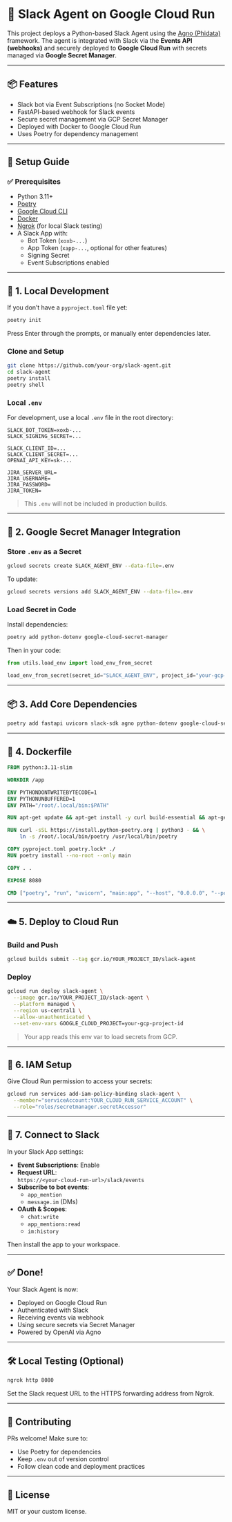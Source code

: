 # 🤖 Slack Agent on Google Cloud Run

This project deploys a Python-based Slack Agent using the [Agno (Phidata)](https://docs.phidata.com/) framework. The agent is integrated with Slack via the **Events API (webhooks)** and securely deployed to **Google Cloud Run** with secrets managed via **Google Secret Manager**.

---

## 📦 Features

- Slack bot via Event Subscriptions (no Socket Mode)
- FastAPI-based webhook for Slack events
- Secure secret management via GCP Secret Manager
- Deployed with Docker to Google Cloud Run
- Uses Poetry for dependency management

---

## 🚀 Setup Guide

### ✅ Prerequisites

- Python 3.11+
- [Poetry](https://python-poetry.org/docs/)
- [Google Cloud CLI](https://cloud.google.com/sdk/)
- [Docker](https://www.docker.com/)
- [Ngrok](https://ngrok.com/) (for local Slack testing)
- A Slack App with:
  - Bot Token (`xoxb-...`)
  - App Token (`xapp-...`, optional for other features)
  - Signing Secret
  - Event Subscriptions enabled

---

## 🧱 1. Local Development

If you don’t have a `pyproject.toml` file yet:

```bash
poetry init
```

Press Enter through the prompts, or manually enter dependencies later.

### Clone and Setup

```bash
git clone https://github.com/your-org/slack-agent.git
cd slack-agent
poetry install
poetry shell
```

### Local `.env`

For development, use a local `.env` file in the root directory:

```env
SLACK_BOT_TOKEN=xoxb-...
SLACK_SIGNING_SECRET=...

SLACK_CLIENT_ID=...
SLACK_CLIENT_SECRET=...
OPENAI_API_KEY=sk-...

JIRA_SERVER_URL=
JIRA_USERNAME=
JIRA_PASSWORD=
JIRA_TOKEN=
```

> This `.env` will not be included in production builds.

---

## 🔐 2. Google Secret Manager Integration

### Store `.env` as a Secret

```bash
gcloud secrets create SLACK_AGENT_ENV --data-file=.env
```

To update:

```bash
gcloud secrets versions add SLACK_AGENT_ENV --data-file=.env
```

### Load Secret in Code

Install dependencies:

```bash
poetry add python-dotenv google-cloud-secret-manager
```

Then in your code:

```python
from utils.load_env import load_env_from_secret

load_env_from_secret(secret_id="SLACK_AGENT_ENV", project_id="your-gcp-project-id")
```

---

## 📦 3. Add Core Dependencies

```bash
poetry add fastapi uvicorn slack-sdk agno python-dotenv google-cloud-secret-manager
```

---

## 🐳 4. Dockerfile

```Dockerfile
FROM python:3.11-slim

WORKDIR /app

ENV PYTHONDONTWRITEBYTECODE=1
ENV PYTHONUNBUFFERED=1
ENV PATH="/root/.local/bin:$PATH"

RUN apt-get update && apt-get install -y curl build-essential && apt-get clean

RUN curl -sSL https://install.python-poetry.org | python3 - && \
    ln -s /root/.local/bin/poetry /usr/local/bin/poetry

COPY pyproject.toml poetry.lock* ./
RUN poetry install --no-root --only main

COPY . .

EXPOSE 8080

CMD ["poetry", "run", "uvicorn", "main:app", "--host", "0.0.0.0", "--port", "8080"]
```

---

## ☁️ 5. Deploy to Cloud Run

### Build and Push

```bash
gcloud builds submit --tag gcr.io/YOUR_PROJECT_ID/slack-agent
```

### Deploy

```bash
gcloud run deploy slack-agent \
  --image gcr.io/YOUR_PROJECT_ID/slack-agent \
  --platform managed \
  --region us-central1 \
  --allow-unauthenticated \
  --set-env-vars GOOGLE_CLOUD_PROJECT=your-gcp-project-id
```

> Your app reads this env var to load secrets from GCP.

---

## 🔑 6. IAM Setup

Give Cloud Run permission to access your secrets:

```bash
gcloud run services add-iam-policy-binding slack-agent \
  --member="serviceAccount:YOUR_CLOUD_RUN_SERVICE_ACCOUNT" \
  --role="roles/secretmanager.secretAccessor"
```

---

## 🔗 7. Connect to Slack

In your Slack App settings:

- **Event Subscriptions**: Enable
- **Request URL**:  
  `https://<your-cloud-run-url>/slack/events`
- **Subscribe to bot events**:
  - `app_mention`
  - `message.im` (DMs)
- **OAuth & Scopes**:
  - `chat:write`
  - `app_mentions:read`
  - `im:history`

Then install the app to your workspace.

---

## ✅ Done!

Your Slack Agent is now:
- Deployed on Google Cloud Run
- Authenticated with Slack
- Receiving events via webhook
- Using secure secrets via Secret Manager
- Powered by OpenAI via Agno

---

## 🛠️ Local Testing (Optional)

```bash
ngrok http 8080
```

Set the Slack request URL to the HTTPS forwarding address from Ngrok.

---

## 🤝 Contributing

PRs welcome! Make sure to:
- Use Poetry for dependencies
- Keep `.env` out of version control
- Follow clean code and deployment practices

---

## 🧠 License

MIT or your custom license.